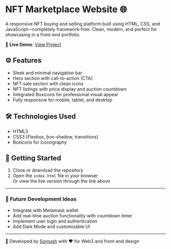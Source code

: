 # NFT Marketplace Website 🌐

A responsive NFT buying and selling platform built using HTML, CSS, and JavaScript—completely framework-free. Clean, modern, and perfect for showcasing in a front-end portfolio.

🔗 **Live Demo**: [View Project](https://soroushx123.github.io/Responsive-Website/)

## ⚙️ Features
- Sleek and minimal navigation bar
- Hero section with call-to-action (CTA)
- NFT sale section with clean icons
- NFT listings with price display and auction countdown
- Integrated Boxicons for professional visual appeal
- Fully responsive for mobile, tablet, and desktop

## 🛠️ Technologies Used
- HTML5  
- CSS3 (Flexbox, box-shadow, transitions)  
- Boxicons for iconography


## 🚀 Getting Started
1. Clone or download the repository  
2. Open the `index.html` file in your browser  
Or view the live version through the link above

---

### 🎯 Future Development Ideas
- Integrate with Metamask wallet  
- Add real-time auction functionality with countdown timer  
- Implement user login and authentication  
- Add Dark Mode and customizable UI

---

📌 Developed by [Soroush](https://github.com/SoroushX123) with ❤️ for Web3 and front-end design
